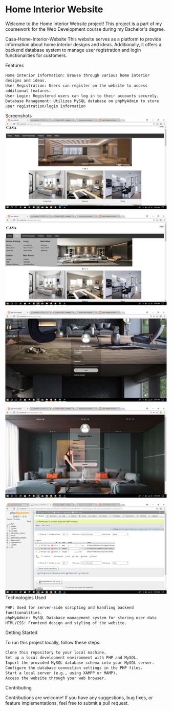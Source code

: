 # Home Interior Website

Welcome to the Home Interior Website project! This project is a part of my coursework for the Web Development course during my Bachelor's degree.

Casa-Home-Interior-Website
This website serves as a platform to provide information about home interior designs and ideas. Additionally, it offers a backend database system to manage user registration and login functionalities for customers.

Features

    Home Interior Information: Browse through various home interior designs and ideas.
    User Registration: Users can register on the website to access additional features.
    User Login: Registered users can log in to their accounts securely.
    Database Management: Utilizes MySQL database on phpMyAdmin to store user registration/login information

Screenshots
![*Screenshot1](./images/Screenshot%20(1).png "First Screen")

![*Screenshot2](./images/Screenshot%20(2).png "Second Screen")

![*Screenshot3](./images/Screenshot%20(3).png "Third Screen")

![*Screenshot4](./images/Screenshot%20(4).png "Fourth Screen")

![*dbScreen](./images/Screenshot%20(5).png "Database Info")
Technologies Used

    PHP: Used for server-side scripting and handling backend functionalities.
    phpMyAdmin: MySQL Database management system for storing user data
    HTML/CSS: Frontend design and styling of the website.

Getting Started

To run this project locally, follow these steps:

    Clone this repository to your local machine.
    Set up a local development environment with PHP and MySQL.
    Import the provided MySQL database schema into your MySQL server.
    Configure the database connection settings in the PHP files.
    Start a local server (e.g., using XAMPP or MAMP).
    Access the website through your web browser.

Contributing

Contributions are welcome! If you have any suggestions, bug fixes, or feature implementations, feel free to submit a pull request.